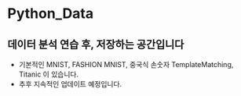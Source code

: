 # Python_Data
## 데이터 분석 연습 후, 저장하는 공간입니다
* 기본적인 MNIST, FASHION MNIST, 중국식 손숫자 TemplateMatching, Titanic 이 있습니다.
* 추후 지속적인 업데이트 예정입니다.
